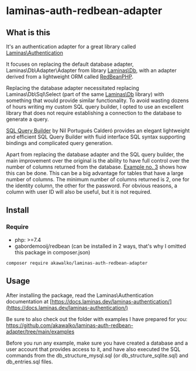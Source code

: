 # laminas-auth-redbean-adapter

## What is this

It's an authentication adapter for a great library called [Laminas\Authentication](https://github.com/laminas/laminas-authentication)

It focuses on replacing the default database adapter, Laminas\Db\Adapter\Adapter from library [Laminas\Db](https://github.com/laminas/laminas-db),
with an adapter derived from a lightweight ORM called [RedBeanPHP](https://github.com/gabordemooij/redbean "ORM layer that creates models, config and database on the fly").

Replacing the database adapter necessitated replacing Laminas\Db\Sql\Select (part of the same [Laminas\Db](https://github.com/laminas/laminas-db) library)
with something that would provide similar functionality. To avoid wasting dozens of hours writing my custom SQL query builder,
I opted to use an excellent library that does not require establishing a connection to the database to generate a query.

[SQL Query Builder](https://github.com/nilportugues/php-sql-query-builder) by Nil Portugués Calderó provides
an elegant lightweight and efficient SQL Query Builder with fluid interface SQL syntax supporting bindings
and complicated query generation.

Apart from replacing the database adapter and the SQL query builder, the main improvement over the original
is the ability to have full control over the number of columns returned from the database.
[Example no. 3](https://github.com/akawalko/laminas-auth-redbean-adapter/blob/main/examples/example_03.php) shows how this can be done.
This can be a big advantage for tables that have a large number of columns. The minimum number of columns returned is 2, one for the identity column,
the other for the password. For obvious reasons, a column with user ID will also be useful, but it is not required.

## Install
### Require
- php: >=7.4
- gabordemooij/redbean (can be installed in 2 ways, that's why I omitted this package in composer.json)


```
composer require akawalko/laminas-auth-redbean-adapter
```

## Usage
After installing the package, read the Laminas\Authentication documentation at [https://docs.laminas.dev/laminas-authentication/](https://docs.laminas.dev/laminas-authentication/)

Be sure to also check out the folder with examples I have prepared for you: https://github.com/akawalko/laminas-auth-redbean-adapter/tree/main/examples

Before you run any example, make sure you have created a database and a user account that provides access to it,
and have also executed the SQL commands from the db_structure_mysql.sql (or db_structure_sqlite.sql) and db_entries.sql files.
